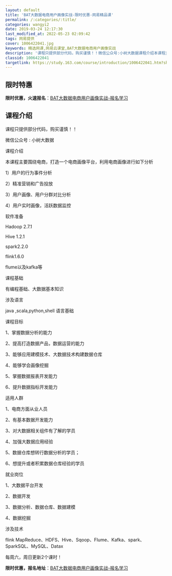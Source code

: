 ```yaml
---
layout: default
title: 'BAT大数据电商用户画像实战-限时优惠-网易精品课'
permalink: /:categories/:title/
categories: wangyi2
date: 2019-03-24 12:17:30
last_modified_at: 2022-05-23 02:09:42
tags: 网易提供
cover: 1006422041.jpg
keywords: 精选网课,网易云课堂,BAT大数据电商用户画像实战
description: '课程只提供部分代码，购买谨慎！！微信公众号:小树大数据课程介绍本课程主要围绕电商，打造一个电商画像平台，利用电商画像进行'
classid: 1006422041
targetlink: https://study.163.com/course/introduction/1006422041.htm?share=1&shareId=1025206652&utm_campaign=share&utm_medium=iphoneShare&utm_source=&utm_u=1025206652
---
```


## 限时特惠

**限时优惠，火速报名**：[BAT大数据电商用户画像实战-报名学习](https://study.163.com/course/introduction/1006422041.htm?share=1&shareId=1025206652&utm_campaign=share&utm_medium=iphoneShare&utm_source=&utm_u=1025206652)

## 课程介绍

课程只提供部分代码，购买谨慎！！

微信公众号 : 小树大数据

课程介绍

本课程主要围绕电商，打造一个电商画像平台，利用电商画像进行如下分析

1）用户的行为事件分析

2）精准营销和广告投放

3）用户画像、用户分群对比分析

4）用户实时画像，活跃数据监控

软件准备

Hadoop 2.7.1

Hive 1.2.1

spark2.2.0

flink1.6.0

flume以及kafka等

课程基础

有编程基础、大数据基本知识

涉及语言

java ,scala,python,shell 语言基础

课程目标

1、掌握数据分析的能力

2、提高打造数据产品，数据运营的能力

3、能够应用建模技术、大数据技术构建数据仓库

4、能够学会画像挖掘

5、掌握数据报表开发能力

6、提升数据指标开发能力

适用人群

1、电商方面从业人员

2、有基本数据开发能力

3、对大数据相关组件有了解的学员

4、加强大数据应用经验

5、数据仓库想转行数据分析的学员；

6、想提升或者积累数据仓库经验的学员



就业岗位

1、大数据平台开发

2、数据开发

3、数据分析、数据仓库、数据建模

4、数据挖掘

涉及技术

flink MapReduce、HDFS、Hive、Sqoop、Flume、Kafka、spark、SparkSQL、MySQL、Datax

每周六，周日更新2个课时！

**限时优惠，报名地址**：[BAT大数据电商用户画像实战-报名学习](https://study.163.com/course/introduction/1006422041.htm?share=1&shareId=1025206652&utm_campaign=share&utm_medium=iphoneShare&utm_source=&utm_u=1025206652)

